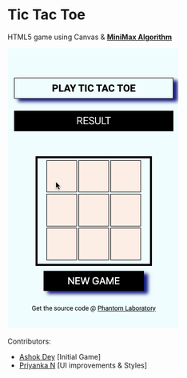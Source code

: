 # Tic Tac Toe

HTML5 game using Canvas &amp; **[MiniMax Algorithm](https://www.baeldung.com/java-minimax-algorithm)**

![screen](_/screen.gif)

Contributors:

- [Ashok Dey](https://twitter.com/ashokdey_) [Initial Game]
- [Priyanka N](https://twitter.com/thejsgrl) [UI improvements & Styles]
